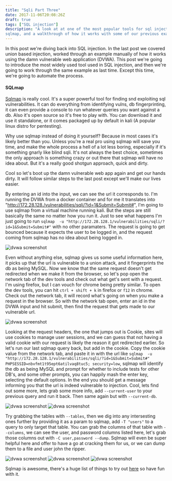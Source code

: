 ```yaml
---
title: "Sqli Part Three"
date: 2017-11-06T20:08:26Z
draft: true
tags: ["SQL injection"]
description: "A look at at one of the most popular tools for sql injection,
sqlmap, and a walkthrough of how it works with some of our previous examples"
---
```


In this post we're diving back into SQL injection. In the last post we covered
union based injection, worked through an example manually of how it works using
the damn vulnerable web application (DVWA). This post we're going to introduce
the most widely used tool used in SQL injection, and then we're going to work
through the same example as last time. Except this time, we're going to
automate the process.

#### SQLmap

[Sqlmap](https://github.com/sqlmapproject/sqlmap) is really cool. It's a super powerful tool for finding snd exploiting sql
vulnerabilities. It can do everything from identifying vulns, db
fingerprinting, it can even provide a console to run whatever queries you want
against a db. Also it's open source so it's free to play with. You can download
it and use it standalone, or it comes packaged up by default in kali (A popular
linux distro for pentesting).

Why use sqlmap instead of doing it yourself? Because in most cases it's likely better than
you. Unless you're a real pro using sqlmap will save you time, and make the
whole process a hell of a lot less boring, especially if it's something gnarly
like blind sqli. It's not always the best choice, sometimes the only approach
is something crazy or out there that sqlmap will have no idea about. But it's
a really good shotgun approach, quick and dirty.

Cool so let's boot up the damn vulnerable web app again and get our hands
dirty. It will follow similar steps to the last post except we'll make our
lives easier.

By entering an id into the input, we can see the url it corresponds to. I'm running the DVWA from a docker container and for me it translates into
"http://172.28.128./vulnerabilities/sqli/?id=1&Submit=Submit#", I'm going to use sqlmap from a virtual machine running kali. But the steps are still
basically the same no matter how you run it. Just to see what happens I'm just going to run `sqlmap  -u "http://172.28.128.1/vulnerabilities/sqli/?id=1&Submit=Submit#"`
with no other paramaters. The request is going to get bounced because it expects the user to be logged in, and the request coming from sqlmap has no idea about being logged in.

![dvwa screenshot](/sqli-three/1.png)

Even without anything else, sqlmap gives us some useful information here, it picks up that the url is vulnerable to a union attack, and it fingerprints the db as being MySQL.
Now we know that the same request doesn't get redirected when we make it from the browser, so let's pop open the network tab of the dev tools and check out what get's sent with a request.
I'm using firefox, but I can vouch for chrome being pretty similar. To open the dev tools, you can hit `ctrl + shift + k` in firefox or `f12` in chrome. Check out the network tab, it
will record what's going on when you make a request in the browser. So with the network tab open, enter an id in the DVWA input and hit submit, then find the request that gets made
to our vulnerable url.

![dvwa screenshot](/sqli-three/2.png)

Looking at the request headers, the one that jumps out is Cookie, sites will use cookies to manage user sessions, and we can guess that not having a valid cookie with our request is
likely the reason it got redirected earlier. So let's run our last sqlmap query back, but add in the cookie. Copy the cookie value from the network tab, and paste it in with the url
like `sqlmap  -u "http://172.28.128.1/vulnerabilities/sqli/?id=1&Submit=Submit#" PHPSESSID=nbvfmt1t95ept6atilvaq8tuc5; security=low`, sqlmap will identify the db as being MySQL and
prompt for whether to include tests for other DB's, and some other prompts, you can happily mash the enter key, selecting the default options. In the end you should get a message
informing you that the url is indeed vulnerable to injection. Cool, lets find out some more, lets grab some more info, add `--current-user` to your previous query and run it back.
Then same again but with `--current-db`.

![dvwa screenshot](/sqli-three/3.png)
![dvwa screenshot](/sqli-three/4.png)

Try grabbing the tables with `--tables`, then we dig into any intersesting ones further by providing it as a param to sqlmap, add `-T "users"` to a query to only target that table.
You can grab the columns of that table with `--columns`, we can see the user, and password columns listed here, let's grab those columns out with `-C user,password --dump`. Sqlmap will even be
super helpful here and offer to have a go at cracking them for us, or we can dump them to a file and user john the ripper.

![dvwa screenshot](/sqli-three/5.png)
![dvwa screenshot](/sqli-three/6.png)
![dvwa screenshot](/sqli-three/7.png)

Sqlmap is awesome, there's a huge list of things to try out [here](https://github.com/sqlmapproject/sqlmap/wiki/Usage) so have fun with it.
